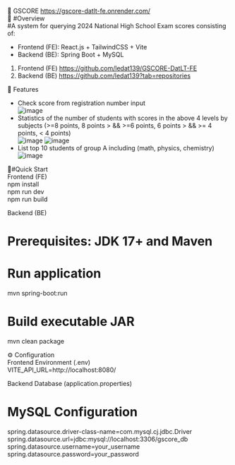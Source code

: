 📌 GSCORE https://gscore-datlt-fe.onrender.com/  
🌟 #Overview  
#A system for querying 2024 National High School Exam scores consisting of:  

- Frontend (FE): React.js + TailwindCSS + Vite  
- Backend (BE): Spring Boot + MySQL  

1. Frontend (FE) https://github.com/ledat139/GSCORE-DatLT-FE  
2. Backend (BE) https://github.com/ledat139?tab=repositories  

🌟 Features  
- Check score from registration number input  
  ![image](https://github.com/user-attachments/assets/aa2012fb-9a03-4bc4-a3b6-ed1bc9eef971)
- Statistics of the number of students with scores in the above 4 levels by subjects (>=8 points, 8 points > && >=6 points, 6 points > && >= 4 points, < 4 points)  
  ![image](https://github.com/user-attachments/assets/8da734cf-6c12-443c-bf08-65623b816665)
  ![image](https://github.com/user-attachments/assets/42721129-d55e-492d-b01f-f1db8b694920)
- List top 10 students of group A including (math, physics, chemistry)  
  ![image](https://github.com/user-attachments/assets/b964a9a5-a4fd-4f42-9bf4-71a49ea66481)

🚀#Quick Start  
Frontend (FE)  
npm install  
npm run dev  
npm run build  

Backend (BE)  
# Prerequisites: JDK 17+ and Maven
# Run application
mvn spring-boot:run  
# Build executable JAR
mvn clean package  

⚙️ Configuration  
Frontend Environment (.env)  
VITE_API_URL=http://localhost:8080/  

Backend Database (application.properties)  
# MySQL Configuration
spring.datasource.driver-class-name=com.mysql.cj.jdbc.Driver  
spring.datasource.url=jdbc:mysql://localhost:3306/gscore_db  
spring.datasource.username=your_username  
spring.datasource.password=your_password  
